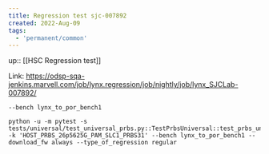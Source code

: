 ```yaml
---
title: Regression test sjc-007892
created: 2022-Aug-09
tags:
  - 'permanent/common'
---
```

up:: [[HSC Regression test]]

Link: https://odsp-sqa-jenkins.marvell.com/job/lynx.regression/job/nightly/job/lynx_SJCLab-007892/

`--bench lynx_to_por_bench1`

```
python -u -m pytest -s tests/universal/test_universal_prbs.py::TestPrbsUniversal::test_prbs_universal -k 'HOST_PRBS_26p5625G_PAM_SLC1_PRBS31' --bench lynx_to_por_bench1 --download_fw always --type_of_regression regular
```

